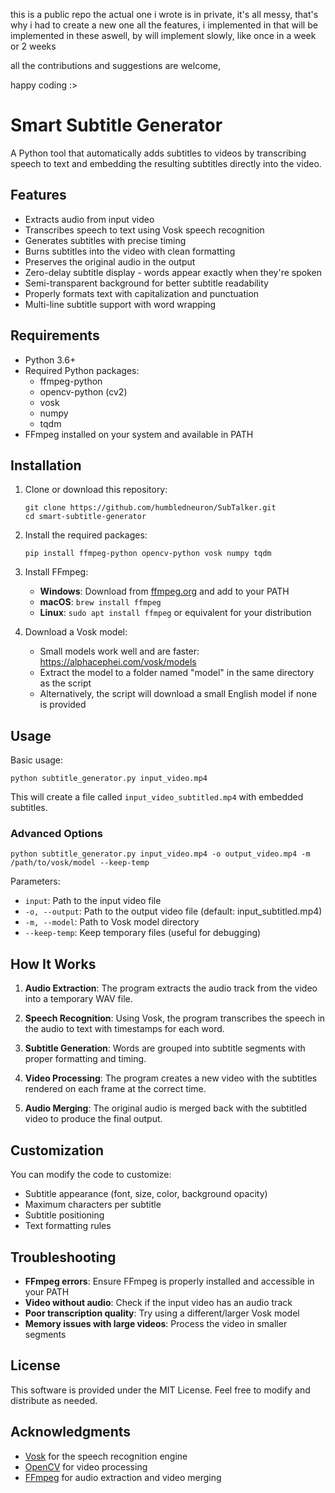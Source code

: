 this is a public repo the actual one i wrote is in private, it's all messy, that's why i had to create a new one all the features, i implemented in that will be implemented in these aswell, by will implement slowly, like once in a week or 2 weeks

all the contributions and suggestions are welcome, 

happy coding :>

# Smart Subtitle Generator

A Python tool that automatically adds subtitles to videos by transcribing speech to text and embedding the resulting subtitles directly into the video.

## Features

- Extracts audio from input video
- Transcribes speech to text using Vosk speech recognition
- Generates subtitles with precise timing
- Burns subtitles into the video with clean formatting
- Preserves the original audio in the output
- Zero-delay subtitle display - words appear exactly when they're spoken
- Semi-transparent background for better subtitle readability
- Properly formats text with capitalization and punctuation
- Multi-line subtitle support with word wrapping

## Requirements

- Python 3.6+
- Required Python packages:
  - ffmpeg-python
  - opencv-python (cv2)
  - vosk
  - numpy
  - tqdm
- FFmpeg installed on your system and available in PATH

## Installation

1. Clone or download this repository:
   ```
   git clone https://github.com/humbledneuron/SubTalker.git
   cd smart-subtitle-generator
   ```

2. Install the required packages:
   ```
   pip install ffmpeg-python opencv-python vosk numpy tqdm
   ```

3. Install FFmpeg:
   - **Windows**: Download from [ffmpeg.org](https://ffmpeg.org/download.html) and add to your PATH
   - **macOS**: `brew install ffmpeg`
   - **Linux**: `sudo apt install ffmpeg` or equivalent for your distribution

4. Download a Vosk model:
   - Small models work well and are faster: https://alphacephei.com/vosk/models
   - Extract the model to a folder named "model" in the same directory as the script
   - Alternatively, the script will download a small English model if none is provided

## Usage

Basic usage:

```
python subtitle_generator.py input_video.mp4
```

This will create a file called `input_video_subtitled.mp4` with embedded subtitles.

### Advanced Options

```
python subtitle_generator.py input_video.mp4 -o output_video.mp4 -m /path/to/vosk/model --keep-temp
```

Parameters:
- `input`: Path to the input video file
- `-o, --output`: Path to the output video file (default: input_subtitled.mp4)
- `-m, --model`: Path to Vosk model directory
- `--keep-temp`: Keep temporary files (useful for debugging)

## How It Works

1. **Audio Extraction**: The program extracts the audio track from the video into a temporary WAV file.

2. **Speech Recognition**: Using Vosk, the program transcribes the speech in the audio to text with timestamps for each word.

3. **Subtitle Generation**: Words are grouped into subtitle segments with proper formatting and timing.

4. **Video Processing**: The program creates a new video with the subtitles rendered on each frame at the correct time.

5. **Audio Merging**: The original audio is merged back with the subtitled video to produce the final output.

## Customization

You can modify the code to customize:
- Subtitle appearance (font, size, color, background opacity)
- Maximum characters per subtitle
- Subtitle positioning
- Text formatting rules

## Troubleshooting

- **FFmpeg errors**: Ensure FFmpeg is properly installed and accessible in your PATH
- **Video without audio**: Check if the input video has an audio track
- **Poor transcription quality**: Try using a different/larger Vosk model
- **Memory issues with large videos**: Process the video in smaller segments

## License

This software is provided under the MIT License. Feel free to modify and distribute as needed.

## Acknowledgments

- [Vosk](https://alphacephei.com/vosk/) for the speech recognition engine
- [OpenCV](https://opencv.org/) for video processing
- [FFmpeg](https://ffmpeg.org/) for audio extraction and video merging
